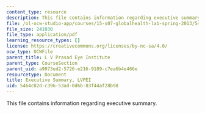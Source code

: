 ```yaml
---
content_type: resource
description: This file contains information regarding executive summary.
file: /ol-ocw-studio-app/courses/15-s07-globalhealth-lab-spring-2013/5464c82dc39653ad0d6b83f44af28b98_MIT15_S07S13_exe_sum_lvp.pdf
file_size: 241030
file_type: application/pdf
learning_resource_types: []
license: https://creativecommons.org/licenses/by-nc-sa/4.0/
ocw_type: OCWFile
parent_title: L V Prasad Eye Institute
parent_type: CourseSection
parent_uid: a9073ed2-5726-e216-9189-c7ea6b4e466e
resourcetype: Document
title: Executive Summary, LVPEI
uid: 5464c82d-c396-53ad-0d6b-83f44af28b98
---
```

This file contains information regarding executive summary.